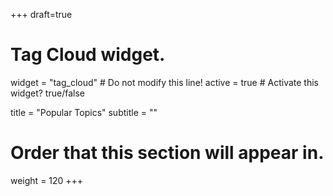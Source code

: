 +++
draft=true

# Tag Cloud widget.
widget = "tag_cloud"  # Do not modify this line!
active = true  # Activate this widget? true/false

title = "Popular Topics"
subtitle = ""

# Order that this section will appear in.
weight = 120
+++
